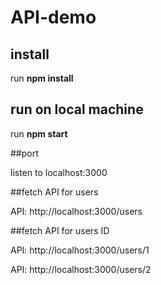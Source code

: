 # API-demo


## install

run  **npm install**

## run on local machine

run **npm start**

##port

listen to localhost:3000

##fetch API for users

 API:  http://localhost:3000/users
 
 
 ##fetch API for users ID

 API:  http://localhost:3000/users/1
 
  API:  http://localhost:3000/users/2
